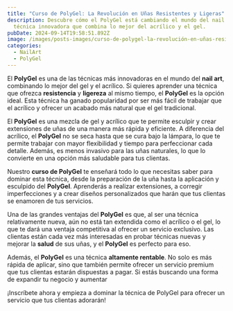 ```yaml
---
title: "Curso de PolyGel: La Revolución en Uñas Resistentes y Ligeras"
description: Descubre cómo el PolyGel está cambiando el mundo del nail art, una
  técnica innovadora que combina lo mejor del acrílico y el gel.
pubDate: 2024-09-14T19:58:51.892Z
image: /images/posts-images/curso-de-polygel-la-revolución-en-uñas-resistentes-y-ligeras/curso-polygel.png
categories:
  - NailArt
  - PolyGel
---
```

El **PolyGel** es una de las técnicas más innovadoras en el mundo del **nail art**, combinando lo mejor del gel y el acrílico. Si quieres aprender una técnica que ofrezca **resistencia** y **ligereza** al mismo tiempo, el **PolyGel** es la opción ideal. Esta técnica ha ganado popularidad por ser más fácil de trabajar que el acrílico y ofrecer un acabado más natural que el gel tradicional.

El **PolyGel** es una mezcla de gel y acrílico que te permite esculpir y crear extensiones de uñas de una manera más rápida y eficiente. A diferencia del acrílico, el **PolyGel** no se seca hasta que se cura bajo la lámpara, lo que te permite trabajar con mayor flexibilidad y tiempo para perfeccionar cada detalle. Además, es menos invasivo para las uñas naturales, lo que lo convierte en una opción más saludable para tus clientas.

Nuestro **curso de PolyGel** te enseñará todo lo que necesitas saber para dominar esta técnica, desde la preparación de la uña hasta la aplicación y esculpido del **PolyGel**. Aprenderás a realizar extensiones, a corregir imperfecciones y a crear diseños personalizados que harán que tus clientas se enamoren de tus servicios.

Una de las grandes ventajas del **PolyGel** es que, al ser una técnica relativamente nueva, aún no está tan extendida como el acrílico o el gel, lo que te dará una ventaja competitiva al ofrecer un servicio exclusivo. Las clientas están cada vez más interesadas en probar técnicas nuevas y mejorar la **salud** de sus uñas, y el **PolyGel** es perfecto para eso.

Además, el **PolyGel** es una técnica **altamente rentable**. No solo es más rápida de aplicar, sino que también permite ofrecer un servicio premium que tus clientas estarán dispuestas a pagar. Si estás buscando una forma de expandir tu negocio y aumentar

¡Inscríbete ahora y empieza a dominar la técnica de PolyGel para ofrecer un servicio que tus clientas adorarán!